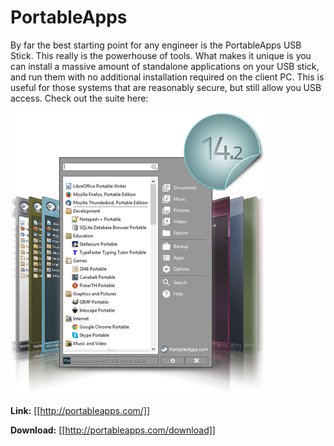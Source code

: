 # PortableApps

By far the best starting point for any engineer is the PortableApps USB Stick. This really is the powerhouse of tools. What makes it unique is you can install a massive amount of standalone applications on your USB stick, and run them with no additional installation required on the client PC. This is useful for those systems that are reasonably secure, but still allow you USB access. Check out the suite here:

![PortableApps](/resources/technical-resources/msp-toolkit/usb-stick-essentials/portableapps.png)

**Link:** [[http://portableapps.com/]]

**Download:** [[http://portableapps.com/download]]